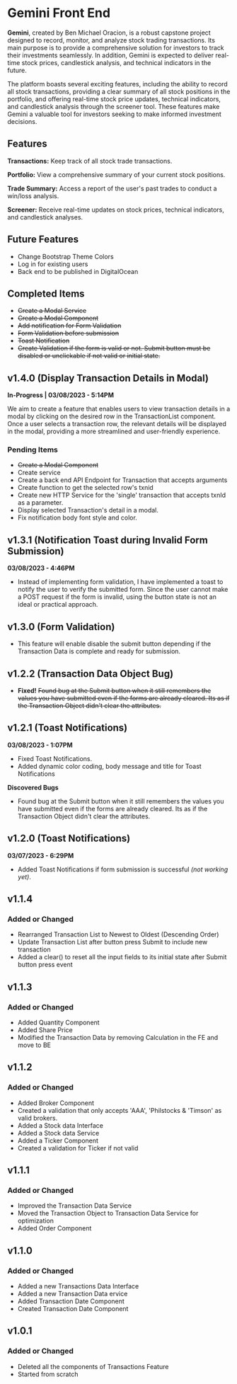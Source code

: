# Gemini Front End

**Gemini**, created by Ben Michael Oracion, is a robust capstone project designed to record, monitor, and analyze stock trading transactions. Its main purpose is to provide a comprehensive solution for investors to track their investments seamlessly. In addition, Gemini is expected to deliver real-time stock prices, candlestick analysis, and technical indicators in the future.

The platform boasts several exciting features, including the ability to record all stock transactions, providing a clear summary of all stock positions in the portfolio, and offering real-time stock price updates, technical indicators, and candlestick analysis through the screener tool. These features make Gemini a valuable tool for investors seeking to make informed investment decisions.

## Features

**Transactions:** Keep track of all stock trade transactions.

**Portfolio:** View a comprehensive summary of your current stock positions.

**Trade Summary:** Access a report of the user's past trades to conduct a win/loss analysis.

**Screener:** Receive real-time updates on stock prices, technical indicators, and candlestick analyses.

## Future Features

- Change Bootstrap Theme Colors
- Log in for existing users
- Back end to be published in DigitalOcean 

## Completed Items

- ~~Create a Modal Service~~
- ~~Create a Modal Component~~
- ~~Add notification for Form Validation~~
- ~~Form Validation before submission~~
- ~~Toast Notification~~
- ~~Create Validation if the form is valid or not. Submit button must be disabled or unclickable if not valid or initial state.~~

## v1.4.0 (Display Transaction Details in Modal)
**In-Progress | 03/08/2023 - 5:14PM**

We aim to create a feature that enables users to view transaction details in a modal by clicking on the desired row in the TransactionList component. Once a user selects a transaction row, the relevant details will be displayed in the modal, providing a more streamlined and user-friendly experience.

### Pending Items

- ~~Create a Modal Component~~
- Create service
- Create a back end API Endpoint for Transaction that accepts arguments
- Create function to get the selected row's txnid
- Create new HTTP Service for the 'single' transaction that accepts txnId as a parameter.
- Display selected Transaction's detail in a modal.
- Fix notification body font style and color.

## v1.3.1 (Notification Toast during Invalid Form Submission)

**03/08/2023 - 4:46PM**

- Instead of implementing form validation, I have implemented a toast to notify the user to verify the submitted form. Since the user cannot make a POST request if the form is invalid, using the button state is not an ideal or practical approach.

## v1.3.0 (Form Validation)

- This feature will enable disable the submit button depending if the Transaction Data is complete and ready for submission.

## v1.2.2 (Transaction Data Object Bug)

- **Fixed!** ~~Found bug at the Submit button when it still remembers the values you have submitted even if the forms are already cleared. Its as if the Transaction Object didn't clear the attributes.~~

## v1.2.1 (Toast Notifications)

**03/08/2023 - 1:07PM**

- Fixed Toast Notifications.
- Added dynamic color coding, body message and title for Toast Notifications

**Discovered Bugs**

- Found bug at the Submit button when it still remembers the values you have submitted even if the forms are already cleared. Its as if the Transaction Object didn't clear the attributes.

## v1.2.0 (Toast Notifications)

**03/07/2023 - 6:29PM**

- Added Toast Notifications if form submission is successful _(not working yet)_.

## v1.1.4

### Added or Changed

- Rearranged Transaction List to Newest to Oldest (Descending Order)
- Update Transaction List after button press Submit to include new transaction
- Added a clear() to reset all the input fields to its initial state after Submit button press event

## v1.1.3

### Added or Changed

- Added Quantity Component
- Added Share Price
- Modified the Transaction Data by removing Calculation in the FE and move to BE

## v1.1.2

### Added or Changed

- Added Broker Component
- Created a validation that only accepts 'AAA', 'Philstocks & 'Timson' as valid brokers.
- Added a Stock data Interface
- Added a Stock data Service
- Added a Ticker Component
- Created a validation for Ticker if not valid

## v1.1.1

### Added or Changed

- Improved the Transaction Data Service
- Moved the Transaction Object to Transaction Data Service for optimization
- Added Order Component

## v1.1.0

### Added or Changed

- Added a new Transactions Data Interface
- Added a new Transaction Data ervice
- Added Transaction Date Component
- Created Transaction Date Component

## v1.0.1

### Added or Changed

- Deleted all the components of Transactions Feature
- Started from scratch

